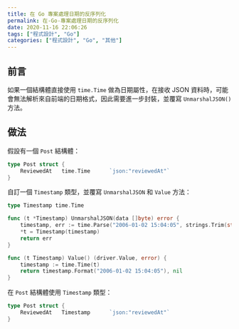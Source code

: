```yaml
---
title: 在 Go 專案處理日期的反序列化
permalink: 在-Go-專案處理日期的反序列化
date: 2020-11-16 22:06:26
tags: ["程式設計", "Go"]
categories: ["程式設計", "Go", "其他"]
---
```


## 前言

如果一個結構體直接使用 `time.Time` 做為日期屬性，在接收 JSON 資料時，可能會無法解析來自前端的日期格式，因此需要進一步封裝，並覆寫 `UnmarshalJSON()` 方法。

## 做法

假設有一個 `Post` 結構體：

```GO
type Post struct {
    ReviewedAt   time.Time      `json:"reviewedAt"`
}
```

自訂一個 `Timestamp` 類型，並覆寫 `UnmarshalJSON` 和 `Value` 方法：

```GO
type Timestamp time.Time

func (t *Timestamp) UnmarshalJSON(data []byte) error {
	timestamp, err := time.Parse("2006-01-02 15:04:05", strings.Trim(string(data), "\""))
	*t = Timestamp(timestamp)
	return err
}

func (t Timestamp) Value() (driver.Value, error) {
	timestamp := time.Time(t)
	return timestamp.Format("2006-01-02 15:04:05"), nil
}
```

在 `Post` 結構體使用 `Timestamp` 類型：

```GO
type Post struct {
    ReviewedAt   Timestamp      `json:"reviewedAt"`
}
```
